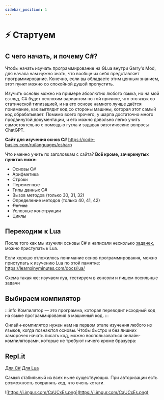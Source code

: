 ```yaml
---
sidebar_position: 1
---
```


# ⚡ Стартуем

## С чего начать, и почему C#?

Чтобы начать изучать программирование на GLua внутри Garry's Mod, для начала нам нужно знать, что вообще из себя представляет программирование. Конечно, если вы обладаете этим ценным знанием, этот пункт можно со спокойной душой пропустить.

Изучить основы можно на примере абсолютно любого языка, но на мой взгляд, C# будет неплохим вариантом по той причине, что это язык со статической типизацией, и на его основе намного лучше даётся понимание, как выглядит код со стороны машины, которая этот самый код обрабатывает. Помимо всего прочего, у шарпа достаточно много продвинутой документации, и его можно довольно легко учить самостоятельно с помощью гугла и задавая экзотические вопросы ChatGPT.

**Сайт для изучения основ C#**
https://code-basics.com/ru/languages/csharp

Что именно учить по заголовкам с сайта? **Всё кроме, зачеркнутых пунктов ниже:**
- Основы C#
- Арифметика
- Строки
- Переменные
- Типы данных C#
- Вызов методов (только 30, 31, 32)
- Определение методов (только 40, 41, 42)
- ~~Логика~~
- ~~Условные конструкции~~
- Циклы

## Переходим к Lua

После того как мы изучили основы C# и написали несколько [задачек](/category/задачки), можно приступать к Lua.

Если хорошо отложилось понимание основ программирования, можно приступать к изучению Lua по этой памятке: https://learnxinyminutes.com/docs/lua/

Схема такая же: изучаем луа, тестируем в консоли и пишем посильные задачи

## Выбираем компилятор

:::info
Компилятор — это программа, которая переводит исходный код на языке программирования в машинный код.
:::

Онлайн-компилятор нужен нам на первом этапе изучения любого из языков, когда познаются основы. Чтобы быстро и без лишних заморочек начать писать код, можно воспользоваться онлайн-компиляторами, которые не требуют ничего кроме бразуера:

## Repl.it

[Для C#](https://replit.com/languages/csharp)
[Для Lua](https://replit.com/languages/lua)

Самый стабильный из всех ныне существующих. При авторизации есть возможность сохранять код, что очень кстати.

![https://i.imgur.com/CaUCxEs.png](https://i.imgur.com/CaUCxEs.png)